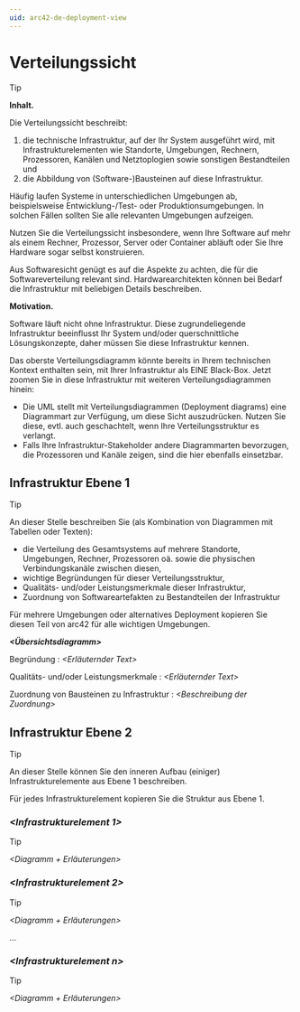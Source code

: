 ```yaml
---
uid: arc42-de-deployment-view
---
```


# Verteilungssicht

> [!TIP]
> **Inhalt.**
> 
> Die Verteilungssicht beschreibt:
> 
> 1. die technische Infrastruktur, auf der Ihr System ausgeführt wird,
>    mit Infrastrukturelementen wie Standorte, Umgebungen, Rechnern,
>    Prozessoren, Kanälen und Netztoplogien sowie sonstigen Bestandteilen
>    und
> 2. die Abbildung von (Software-)Bausteinen auf diese Infrastruktur.
> 
> Häufig laufen Systeme in unterschiedlichen Umgebungen ab, beispielsweise
> Entwicklung-/Test- oder Produktionsumgebungen. In solchen Fällen sollten
> Sie alle relevanten Umgebungen aufzeigen.
> 
> Nutzen Sie die Verteilungssicht insbesondere, wenn Ihre Software auf
> mehr als einem Rechner, Prozessor, Server oder Container abläuft oder
> Sie Ihre Hardware sogar selbst konstruieren.
> 
> Aus Softwaresicht genügt es auf die Aspekte zu achten, die für die
> Softwareverteilung relevant sind. Hardwarearchitekten können bei Bedarf
> die Infrastruktur mit beliebigen Details beschreiben.
> 
> **Motivation.**
> 
> Software läuft nicht ohne Infrastruktur. Diese zugrundeliegende
> Infrastruktur beeinflusst Ihr System und/oder querschnittliche
> Lösungskonzepte, daher müssen Sie diese Infrastruktur kennen.
> 
> Das oberste Verteilungsdiagramm könnte bereits in Ihrem technischen
> Kontext enthalten sein, mit Ihrer Infrastruktur als EINE Black-Box.
> Jetzt zoomen Sie in diese Infrastruktur mit weiteren
> Verteilungsdiagrammen hinein:
> 
> * Die UML stellt mit Verteilungsdiagrammen (Deployment diagrams) eine
>   Diagrammart zur Verfügung, um diese Sicht auszudrücken. Nutzen Sie
>   diese, evtl. auch geschachtelt, wenn Ihre Verteilungsstruktur es
>   verlangt.
> * Falls Ihre Infrastruktur-Stakeholder andere Diagrammarten
>   bevorzugen, die Prozessoren und Kanäle zeigen, sind die hier
>   ebenfalls einsetzbar.

## Infrastruktur Ebene 1

> [!TIP]
> An dieser Stelle beschreiben Sie (als Kombination von Diagrammen mit
> Tabellen oder Texten):
> 
> * die Verteilung des Gesamtsystems auf mehrere Standorte, Umgebungen,
>   Rechner, Prozessoren oä. sowie die physischen Verbindungskanäle
>   zwischen diesen,
> * wichtige Begründungen für dieser Verteilungsstruktur,
> * Qualitäts- und/oder Leistungsmerkmale dieser Infrastruktur,
> * Zuordnung von Softwareartefakten zu Bestandteilen der Infrastruktur
> 
> Für mehrere Umgebungen oder alternatives Deployment kopieren Sie diesen
> Teil von arc42 für alle wichtigen Umgebungen.
> 
> ***&lt;Übersichtsdiagramm&gt;***
> 
> Begründung
> :   *&lt;Erläuternder Text&gt;*
> 
> Qualitäts- und/oder Leistungsmerkmale
> :   *&lt;Erläuternder Text&gt;*
> 
> Zuordnung von Bausteinen zu Infrastruktur
> :   *&lt;Beschreibung der Zuordnung&gt;*

## Infrastruktur Ebene 2

> [!TIP]
> An dieser Stelle können Sie den inneren Aufbau (einiger)
> Infrastrukturelemente aus Ebene 1 beschreiben.
> 
> Für jedes Infrastrukturelement kopieren Sie die Struktur aus Ebene 1.

### *&lt;Infrastrukturelement 1&gt;*

> [!TIP]
> *&lt;Diagramm + Erläuterungen&gt;*

### *&lt;Infrastrukturelement 2&gt;*

> [!TIP]
> *&lt;Diagramm + Erläuterungen&gt;*

…

### *&lt;Infrastrukturelement n&gt;*

> [!TIP]
> *&lt;Diagramm + Erläuterungen&gt;*
